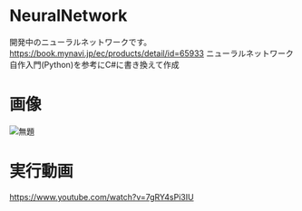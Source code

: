 # NeuralNetwork
開発中のニューラルネットワークです。
https://book.mynavi.jp/ec/products/detail/id=65933
ニューラルネットワーク自作入門(Python)を参考にC#に書き換えて作成
# 画像
![無題](https://user-images.githubusercontent.com/98020159/151686948-06e599f2-e5be-44da-9792-ae598a8d1286.png)
# 実行動画
https://www.youtube.com/watch?v=7gRY4sPi3IU
